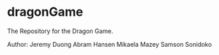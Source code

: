 # dragonGame
The Repository for the Dragon Game.

Author:
Jeremy Duong
Abram Hansen
Mikaela Mazey
Samson Sonidoko
